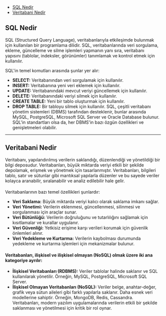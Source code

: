 - [SQL Nedir](#sql-nedir)
- [Veritabani Nedir](#veritabani-nedir)



## SQL Nedir
SQL (Structured Query Language), veritabanlarıyla etkileşimde bulunmak için kullanılan bir programlama dilidir. SQL, veritabanlarında veri sorgulama, ekleme, güncelleme ve silme işlemleri yapmanın yanı sıra, veritabanı yapısını (tablolar, indeksler, görünümler) tanımlamak ve kontrol etmek için kullanılır.

SQL'in temel komutları arasında şunlar yer alır:

- **SELECT:** Veritabanından veri sorgulamak için kullanılır.
- **INSERT:** Veritabanına yeni veri eklemek için kullanılır.
- **UPDATE:** Veritabanındaki mevcut veriyi güncellemek için kullanılır.
- **DELETE:** Veritabanındaki veriyi silmek için kullanılır.
- **CREATE TABLE:** Yeni bir tablo oluşturmak için kullanılır.
- **DROP TABLE:** Bir tabloyu silmek için kullanılır.
SQL, çeşitli veritabanı yönetim sistemleri (DBMS) tarafından desteklenir, bunlar arasında MySQL, PostgreSQL, Microsoft SQL Server ve Oracle Database bulunur. SQL'in standartları olsa da, her DBMS'in bazı özgün özellikleri ve genişletmeleri olabilir.
***

## Veritabani Nedir
Veritabanı, yapılandırılmış verilerin saklandığı, düzenlendiği ve yönetildiği bir bilgi deposudur. Veritabanları, büyük miktarda veriyi etkili bir şekilde depolamak, erişmek ve yönetmek için tasarlanmıştır. Veritabanları, bilgileri tablo, satır ve sütunlar gibi mantıksal yapılarla düzenler ve bu sayede veriler kolayca aranabilir, sıralanabilir ve analiz edilebilir hale gelir.


#### 
Veritabanlarının bazı temel özellikleri şunlardır:

- **Veri Saklama:** Büyük miktarda veriyi kalıcı olarak saklama imkanı sağlar.
- **Veri Yönetimi:** Verilerin eklenmesi, güncellenmesi, silinmesi ve sorgulanması için araçlar sunar.
- **Veri Bütünlüğü:** Verilerin doğruluğunu ve tutarlılığını sağlamak için kısıtlamalar ve kurallar uygulanır.
- **Veri Güvenliği:** Yetkisiz erişime karşı verileri korumak için güvenlik önlemleri alınır.
- **Veri Yedekleme ve Kurtarma:** Verilerin kaybolması durumunda yedekleme ve kurtarma işlemleri için mekanizmalar bulunur.

#### Veritabanları, ilişkisel ve ilişkisel olmayan (NoSQL) olmak üzere iki ana kategoriye ayrılır:

- **İlişkisel Veritabanları (RDBMS):** Veriler tablolar halinde saklanır ve SQL kullanılarak yönetilir. Örneğin, MySQL, PostgreSQL, Microsoft SQL Server.
- **İlişkisel Olmayan Veritabanları (NoSQL):** Veriler belge, anahtar-değer, grafik veya sütun aileleri gibi farklı yapılarla saklanır. Daha esnek veri modellerine sahiptir. Örneğin, MongoDB, Redis, Cassandra.
Veritabanları, modern yazılım uygulamalarında verilerin etkili bir şekilde saklanması ve yönetilmesi için kritik bir rol oynar.
